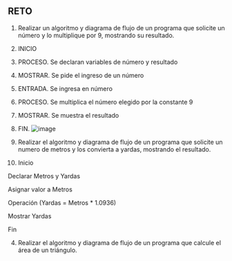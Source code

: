 ## RETO
1. Realizar un algoritmo y diagrama de flujo de un programa que solicite un número y lo multiplique por 9, mostrando su resultado.
1. INICIO
2. PROCESO. Se declaran variables de número y resultado
3. MOSTRAR. Se pide el ingreso de un número 
4. ENTRADA. Se ingresa en número
5. PROCESO. Se multiplica el número elegido por la constante 9
6. MOSTRAR. Se muestra el resultado
7. FIN.
![image](https://user-images.githubusercontent.com/99224635/163030615-a5fec8ea-a683-4646-99bd-49a41f2e5035.png)

3. Realizar el algoritmo y diagrama de flujo de un programa que solicite un numero de metros y los convierta a yardas, mostrando el resultado.
1. Inicio

Declarar Metros y Yardas

Asignar valor a Metros

Operación (Yardas = Metros * 1.0936)

Mostrar Yardas

Fin

4. Realizar el algoritmo y diagrama de flujo de un programa que calcule el área de un triángulo.

